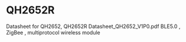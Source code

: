 # QH2652R
Datasheet for QH2652, QH2652R
Datasheet_QH2652_V1P0.pdf
BLE5.0 , ZigBee , multiprotocol wireless module

